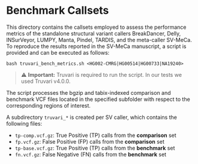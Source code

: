# Benchmark Callsets

This directory contains the callsets employed to assess the performance metrics of the standalone structural variant callers BreakDancer, Delly, INSurVeyor, LUMPY, Manta, Pindel, TARDIS, and the meta-caller SV-MeCa.
To reproduce the results reported in the SV-MeCa manuscript, a script is provided and can be executed as follows:  

```
bash truvari_bench_metrics.sh <HG002-CMRG|HG00514|HG00733|NA19240>
```
>⚠️ **Important:** Truvari is required to run the script. In our tests we used Truvari v4.0.0.

The script processes the bgzip and tabix-indexed comparison and benchmark VCF files located in the specified subfolder with respect to the corresponding regions of interest.

A subdirectory `truvari_*` is created per SV caller, which contains the following files:

* `tp-comp.vcf.gz`: True Positive (TP) calls from the **comparison** set
* `fp.vcf.gz`: False Positive (FP) calls from the **comparison** set
* `tp-base.vcf.gz`: True Positive (TP) calls from the **benchmark** set
* `fn.vcf.gz`: False Negative (FN) calls from the **benchmark** set



